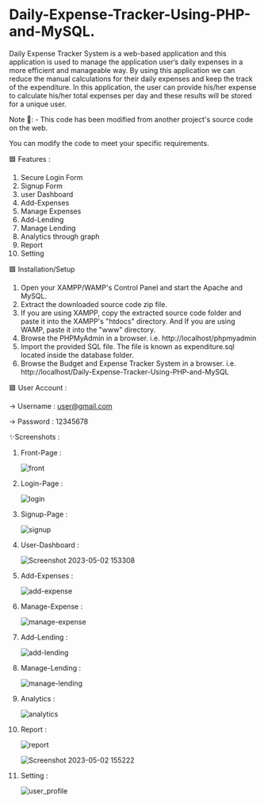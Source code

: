 # Daily-Expense-Tracker-Using-PHP-and-MySQL.

Daily Expense Tracker System is a web-based application and this application is used to manage the application user‘s daily expenses in a more efficient and manageable way. By using this application we can reduce the manual calculations for their daily expenses and keep the track of the expenditure. In this application, the user can provide his/her expense to calculate his/her total expenses per day and these results will be stored for a unique user.

Note 🔴: - This code has been modified from another project's source code on the web.

You can modify the code to meet your specific requirements.

🟦 Features :

 1) Secure Login Form 
 2) Signup Form
 3) user Dashboard
 4) Add-Expenses
 5) Manage Expenses
 6) Add-Lending
 7) Manage Lending
 8) Analytics through graph
 9) Report 
 10) Setting
    
🟩 Installation/Setup

 1) Open your XAMPP/WAMP's Control Panel and start the Apache and MySQL.
 2) Extract the downloaded source code zip file.
 3) If you are using XAMPP, copy the extracted source code folder and paste it into the XAMPP's "htdocs" directory. And If you are using WAMP, paste it into the "www" directory.
 4) Browse the PHPMyAdmin in a browser. i.e. http://localhost/phpmyadmin
 5) Import the provided SQL file. The file is known as expenditure.sql located inside the database folder.
 6) Browse the Budget and Expense Tracker System in a browser. i.e. http://localhost/Daily-Expense-Tracker-Using-PHP-and-MySQL
 
🟪 User Account :

-> Username : user@gmail.com

-> Password : 12345678

✨Screenshots :

   1) Front-Page : 
  
      ![front](https://user-images.githubusercontent.com/126175004/235640182-c909c2a9-1b71-44cd-a729-107224bb6eec.png)
      
   2) Login-Page :
  
      ![login](https://user-images.githubusercontent.com/126175004/235640335-01862545-a837-44b3-bf95-e33ab3ab81c7.png)
      
   3) Signup-Page :
  
      ![signup](https://user-images.githubusercontent.com/126175004/235640501-a0896935-f8d6-4e94-a323-52b21b5d2ad2.png)
      
   4) User-Dashboard :
      
      ![Screenshot 2023-05-02 153308](https://user-images.githubusercontent.com/126175004/235640702-1f570137-11a8-4f2e-bca2-52c966440edd.png)
      
   5) Add-Expenses :

      ![add-expense](https://user-images.githubusercontent.com/126175004/235640826-f858f739-0551-4a0f-8d78-1f0bc0354185.png)
      
   6) Manage-Expense :
   
      ![manage-expense](https://user-images.githubusercontent.com/126175004/235641022-95933116-7fc0-4d0a-b987-ba36bbb88a2f.png)
      
   7) Add-Lending :
  
      ![add-lending](https://user-images.githubusercontent.com/126175004/235641132-644eb6f8-5cf9-49b1-8d3e-612df3829a16.png)
      
   8) Manage-Lending :
      
      ![manage-lending](https://user-images.githubusercontent.com/126175004/235641243-2ed2b7c0-1204-4208-bd5a-57220003c6f9.png)
      
   9) Analytics :
     
      ![analytics](https://user-images.githubusercontent.com/126175004/235641350-d98be171-00c2-4572-b723-10ad3a206065.png)
      
   10) Report : 
   
       ![report](https://user-images.githubusercontent.com/126175004/235641482-20b0ef0a-4d79-4092-b64d-e1e2ad9b1b7d.png)
       
       ![Screenshot 2023-05-02 155222](https://user-images.githubusercontent.com/126175004/235642061-6ddb28ef-7019-4bf9-85c9-216988e5610e.png)
       
   11) Setting : 
       
       ![user_profile](https://user-images.githubusercontent.com/126175004/235642200-d75ec57e-6ad5-44e5-93a5-994ee0e95eaa.png)



       
       

       

          



      

      
      
      


      

      

      
   
    




 
 



  
    
    







